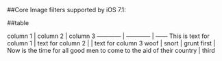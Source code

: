 ##Core Image filters supported by iOS 7.1:

    



##table


column 1	|	column 2	|	column 3
————	|	————	|	——
This is text for column 1	|	text for column 2	|	|	text for column 3
woof	|	snort	|	grunt
first	|	Now is the time for all good men to come to the aid of their country	|	third
